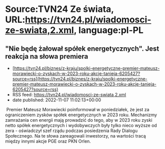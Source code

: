 # Source:TVN24 Ze świata, URL:https://tvn24.pl/wiadomosci-ze-swiata,2.xml, language:pl-PL

## "Nie będę żałował spółek energetycznych". Jest reakcja na słowa premiera
 - [https://tvn24.pl/biznes/z-kraju/spolki-energetyczne-premier-mateusz-morawiecki-o-zyskach-w-2023-roku-akcje-tanieja-6205427?source=rss](https://tvn24.pl/biznes/z-kraju/spolki-energetyczne-premier-mateusz-morawiecki-o-zyskach-w-2023-roku-akcje-tanieja-6205427?source=rss)
 - RSS feed: https://tvn24.pl/wiadomosci-ze-swiata,2.xml
 - date published: 2022-11-07 11:02:13+00:00

<img alt="" src="https://tvn24.pl/biznes/najnowsze/cdn-zdjecie-qbf24x-mateusz-morawiecki-6205442/alternates/LANDSCAPE_1280" />
    Premier Mateusz Morawiecki poinformował w poniedziałek, że jest za ograniczeniem zysków spółek energetycznych w 2023 roku. Mechanizmy zamrażania cen energii mają prowadzić do tego, aby w 2023 roku zyski netto spółek energetycznych i wydobywczych były tylko nieco wyższe od zera - oświadczył szef rządu podczas posiedzenia Rady Dialogu Społecznego. Na te słowa zareagowali inwestorzy, na wartości tracą między innymi akcje PGE oraz PKN Orlen.

